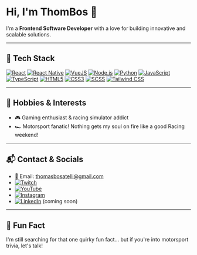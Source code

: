 # Hi, I'm ThomBos 👋

I'm a **Frontend Software Developer** with a love for building innovative and scalable solutions.

---

## 🚀 Tech Stack

[![React](https://img.shields.io/badge/React-20232A?logo=react&logoColor=61DAFB)](https://react.dev/)
[![React Native](https://img.shields.io/badge/React_Native-20232A?logo=react&logoColor=61DAFB)](https://reactnative.dev/)
[![VueJS](https://img.shields.io/badge/Vue.js-35495E?logo=vue.js&logoColor=4FC08D)](https://vuejs.org/)
[![Node.js](https://img.shields.io/badge/Node.js-339933?logo=node.js&logoColor=white)](https://nodejs.org/)
[![Python](https://img.shields.io/badge/Python-3776AB?logo=python&logoColor=FFD43B)](https://docs.python.org/3/)
[![JavaScript](https://img.shields.io/badge/JavaScript-F7DF1E?logo=javascript&logoColor=black)](https://developer.mozilla.org/docs/Web/JavaScript)
[![TypeScript](https://img.shields.io/badge/TypeScript-3178C6?logo=typescript&logoColor=white)](https://www.typescriptlang.org/docs/)
[![HTML5](https://img.shields.io/badge/HTML5-E34F26?logo=html5&logoColor=white)](https://developer.mozilla.org/docs/Web/HTML)
[![CSS3](https://img.shields.io/badge/CSS3-1572B6?logo=css3&logoColor=white)](https://developer.mozilla.org/docs/Web/CSS)
[![SCSS](https://img.shields.io/badge/SCSS-CC6699?logo=sass&logoColor=white)](https://sass-lang.com/documentation/)
[![Tailwind CSS](https://img.shields.io/badge/Tailwind_CSS-06B6D4?logo=tailwindcss&logoColor=white)](https://tailwindcss.com/docs)

---

## 🏁 Hobbies & Interests

- 🎮 Gaming enthusiast & racing simulator addict
- 🏎️ Motorsport fanatic! Nothing gets my soul on fire like a good Racing weekend!

---

## 📬 Contact & Socials

- 📧 Email: [thomasbosatelli@gmail.com](mailto:thomasbosatelli@gmail.com)
- [![Twitch](https://img.shields.io/badge/Twitch-9146FF?logo=twitch&logoColor=white)](https://www.twitch.tv/thombos)
- [![YouTube](https://img.shields.io/badge/YouTube-FF0000?logo=youtube&logoColor=white)](https://www.youtube.com/@thombos9)
- [![Instagram](https://img.shields.io/badge/Instagram-E4405F?logo=instagram&logoColor=white)](https://www.instagram.com/thomasbosatelli)
- [![LinkedIn](https://img.shields.io/badge/LinkedIn-0077B5?logo=linkedin&logoColor=white)](#) (coming soon)

---

## 🤔 Fun Fact

I'm still searching for that one quirky fun fact... but if you're into motorsport trivia, let's talk!
